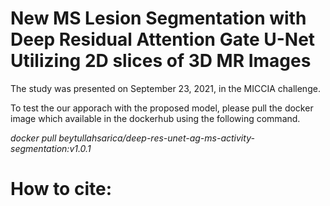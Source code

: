 # New MS Lesion Segmentation with Deep Residual Attention Gate U-Net Utilizing 2D slices of 3D MR Images

The study was presented on September 23, 2021, in the MICCIA challenge.

To test the our apporach with the proposed model, please pull the docker image which available in the dockerhub using the following command.

_docker pull beytullahsarica/deep-res-unet-ag-ms-activity-segmentation:v1.0.1_

# How to cite:
